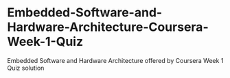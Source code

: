 # Embedded-Software-and-Hardware-Architecture-Coursera-Week-1-Quiz
Embedded Software and Hardware Architecture offered by Coursera Week 1 Quiz solution
